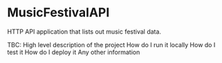 # MusicFestivalAPI
HTTP API application that lists out music festival data.

TBC:
High level description of the project
How do I run it locally
How do I test it
How do I deploy it
Any other information

